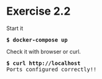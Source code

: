 # Exercise 2.2

Start it
<pre>
<b>$ docker-compose up</b>
</pre>

Check it with browser or curl.
<pre>
<b>$ curl http://localhost</b>
Ports configured correctly!!
</pre>
